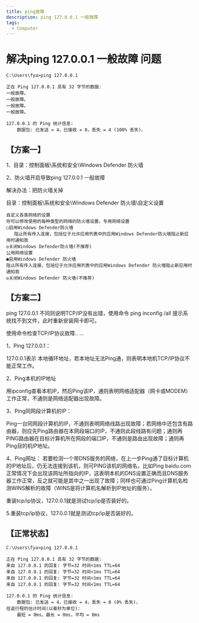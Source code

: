 ```yaml
---
title: ping故障
description: ping 127.0.0.1 一般故障
tags:
  - Computer
---
```


# 解决ping 127.0.0.1 一般故障 问题

```
C:\Users\fya>ping 127.0.0.1

正在 Ping 127.0.0.1 具有 32 字节的数据:
一般故障。
一般故障。
一般故障。
一般故障。

127.0.0.1 的 Ping 统计信息:
    数据包: 已发送 = 4，已接收 = 0，丢失 = 4 (100% 丢失)，
```

## 【方案一】
1、目录：控制面板\系统和安全\Windows Defender 防火墙

2、防火墙开启导致ping 127.0.0.1 一般故障

解决办法：把防火墙关掉

目录：控制面板\系统和安全\Windows Defender 防火墙\自定义设置
```
自定义各类网络的设置
你可以修改使用的每种类型的网络的防火墙设置。专用网络设置
○启用Windows Defender防火墙
   阻止所有传入连接，包括位于允许应用列表中的应用Windows Defender防火墙阻止新应用时通知我
◎关闭Windows Defender防火墙(不推荐)
公用网络设置
●启用Windows Defender 防火墙
阻止所有传入连接，包括位于允许应用列表中的应用Windows Defender 防火墙阻止新应用时通知我
◎关闭Windows Defender 防火墙(不推荐)
```

## 【方案二】
ping 127.0.0.1 不同则说明TCP/IP没有出错，使用命令 ping inconfig /all 提示系统找不到文件，此时重新安装网卡即可。

使用命令检查TCP/IP协议故障.. ...

1、Ping 127.0.0.1：

127.0.0.1表示 本地循环地址，若本地址无法Ping通，则表明本地机TCP/IP协议不能正常工作。

2、Ping本机的IP地址

用ipconfig查看本机IP，然后Ping该IP，通则表明网络适配器（网卡或MODEM）工作正常，不通则是网络适配器出现故障。

3、Ping同网段计算机的IP：

Ping一台同网段计算机的IP，不通则表明网络线路出现故障；若网络中还包含有路由器，则应先Ping路由器在本网段端口的IP，不通则此段线路有问题；通则再PING路由器在目标计算机所在网段的端口IP，不通则是路由出现故障；通则再Ping目的机IP地址。

4、Ping网址：
若要检测一个带DNS服务的网络，在上一步Ping通了目标计算机的IP地址后，仍无法连接到该机，则可PING该机的网络名，比如Ping baidu.com 正常情况下会出现该网址所指向的IP，这表明本机的DNS设置正确而且DNS服务器工作正常，反之就可能是其中之一出现了故障；同样也可通过Ping计算机名检测WINS解析的故障（WINS是将计算机名解析到IP地址的服务）。

重装tcp/ip协议，127.0.0.1就是测试tcp/ip是否装好的。

5.重装tcp/ip协议，127.0.0.1就是测试tcp/ip是否装好的。

## 【正常状态】
```
C:\Users\fya>ping 127.0.0.1

正在 Ping 127.0.0.1 具有 32 字节的数据:
来自 127.0.0.1 的回复: 字节=32 时间<1ms TTL=64
来自 127.0.0.1 的回复: 字节=32 时间<1ms TTL=64
来自 127.0.0.1 的回复: 字节=32 时间<1ms TTL=64
来自 127.0.0.1 的回复: 字节=32 时间<1ms TTL=64

127.0.0.1 的 Ping 统计信息:
    数据包: 已发送 = 4，已接收 = 4，丢失 = 0 (0% 丢失)，
往返行程的估计时间(以毫秒为单位):
    最短 = 0ms，最长 = 0ms，平均 = 0ms

```